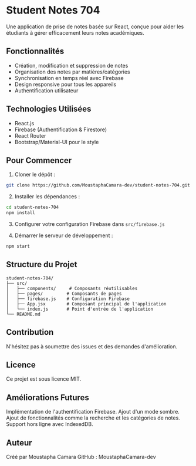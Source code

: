 # Student Notes 704

Une application de prise de notes basée sur React, conçue pour aider les étudiants à gérer efficacement leurs notes académiques.

## Fonctionnalités

- Création, modification et suppression de notes
- Organisation des notes par matières/catégories
- Synchronisation en temps réel avec Firebase
- Design responsive pour tous les appareils
- Authentification utilisateur

## Technologies Utilisées

- React.js
- Firebase (Authentification & Firestore)
- React Router
- Bootstrap/Material-UI pour le style

## Pour Commencer

1. Cloner le dépôt :
```bash
git clone https://github.com/MoustaphaCamara-dev/student-notes-704.git
```

2. Installer les dépendances :
```bash
cd student-notes-704
npm install
```

3. Configurer votre configuration Firebase dans `src/firebase.js`

4. Démarrer le serveur de développement :
```bash
npm start
```

## Structure du Projet

```
student-notes-704/
├── src/
│   ├── components/     # Composants réutilisables
│   ├── pages/         # Composants de pages
│   ├── firebase.js    # Configuration Firebase
│   ├── App.jsx        # Composant principal de l'application
│   └── index.js       # Point d'entrée de l'application
└── README.md
```

## Contribution

N'hésitez pas à soumettre des issues et des demandes d'amélioration.

## Licence

Ce projet est sous licence MIT.

## Améliorations Futures
Implémentation de l'authentification Firebase.
Ajout d'un mode sombre.
Ajout de fonctionnalités comme la recherche et les catégories de notes.
Support hors ligne avec IndexedDB.

## Auteur
Créé par Moustapha Camara
GitHub : MoustaphaCamara-dev
